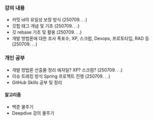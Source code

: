 ### 강의 내용

- 커밋 id의 유일성 보장 방식
  (250709. . .)
- 깃헙 태그 개념 및 기초
  (250709. . .)
- 깃 rebase 기초 및 활용
  (250709. . .)
- 개발 방법론에 대한 조사
  폭포수, XP, 스크럼, Devops, 프로토타입, RAD 등
  (250709. . .)

### 개인 공부

- 개발 방법론 산출물 정리
  에자일? XP? 스크럼?
  (250709. . .)
- 이슈 트래킹 방식 Spring 프로젝트 진행
  (250709. . .)
- GitHub Skills 공부 및 정리

#### 알고리즘

- 백준 물주기
- Deepdive 강의 물주기
